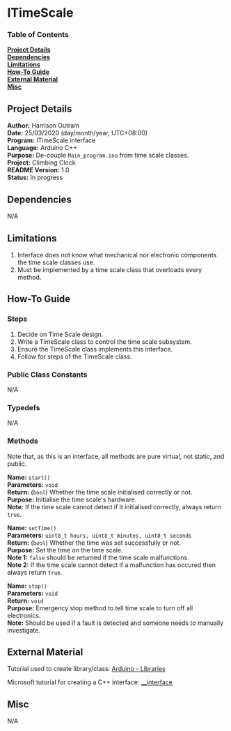 # ITimeScale

### Table of Contents

**[Project Details](#project-details)**<br>
**[Dependencies](#dependencies)**<br>
**[Limitations](#limitations)**<br>
**[How-To Guide](#how-to-guide)**<br>
**[External Material](#external-material)**<br>
**[Misc](#misc)**<br>

## Project Details

**Author:** Harrison Outram<br>
**Date:** 25/03/2020 (day/month/year, UTC+08:00)<br>
**Program:** ITimeScale interface<br>
**Language:** Arduino C++<br>
**Purpose:** De-couple `Main_program.ino` from time scale classes.<br>
**Project:** Climbing Clock<br>
**README Version:** 1.0<br>
**Status:** In progress

## Dependencies

N/A

## Limitations

1. Interface does not know what mechanical nor electronic components the time scale classes use.
2. Must be implemented by a time scale class that overloads every method.

## How-To Guide

### Steps

1. Decide on Time Scale design.
2. Write a TimeScale class to control the time scale subsystem.
3. Ensure the TimeScale class implements this interface.
4. Follow for steps of the TimeScale class.

### Public Class Constants

N/A

### Typedefs

N/A

### Methods

Note that, as this is an interface, all methods are pure virtual, not static, and public.

**Name:** `start()`<br>
**Parameters:** `void`<br>
**Return:** (`bool`) Whether the time scale initialised correctly or not.<br>
**Purpose:** Initialise the time scale's hardware.<br>
**Note:** If the time scale cannot detect if it initialised correctly, always return `true`.

**Name:** `setTime()`<br>
**Parameters:** `uint8_t hours, uint8_t minutes, uint8_t seconds`<br>
**Return:** (`bool`) Whether the time was set successfully or not.<br>
**Purpose:** Set the time on the time scale.<br>
**Note 1:** `false` should be returned if the time scale malfunctions.<br>
**Note 2:** If the time scale cannot detect if a malfunction has occured then always return `true`.

**Name:** `stop()`<br>
**Parameters:** `void`<br>
**Return:** `void`<br>
**Purpose:** Emergency stop method to tell time scale to turn off all electronics.<br>
**Note:** Should be used if a fault is detected and someone needs to manually investigate.

## External Material

Tutorial used to create library/class: [Arduino - Libraries](https://www.arduino.cc/en/Hacking/LibraryTutorial)

Microsoft tutorial for creating a C++ interface: [__interface](https://docs.microsoft.com/en-us/cpp/cpp/interface?view=vs-2019)

## Misc

N/A
